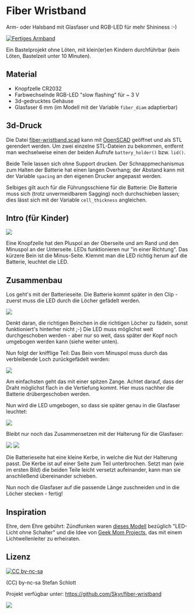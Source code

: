 # Fiber Wristband

Arm- oder Halsband mit Glasfaser und RGB-LED für mehr Shininess :-)

[![Fertiges Armband](docs/1-preview.jpg)](docs/1.jpg)

Ein Bastelprojekt ohne Löten, mit klein(er)en Kindern durchführbar (kein Löten, Bastelzeit unter 10 Minuten).

## Material

* Knopfzelle CR2032
* Farbwechselnde RGB-LED "slow flashing" für ~ 3 V
* 3d-gedrucktes Gehäuse
* Glasfaser 6 mm (im Modell mit der Variable `fiber_diam` adaptierbar)

## 3d-Druck

Die Datei [fiber-wristband.scad](fiber-wristband.scad) kann mit [OpenSCAD](https://openscad.org/) geöffnet
und als STL gerendert werden. Um zwei einzelne STL-Dateien zu bekommen, entfernt man wechselweise
einen der beiden Aufrufe `battery_holder()` bzw. `lid()`.

Beide Teile lassen sich ohne Support drucken. 
Der Schnappmechanismus zum Halten der Batterie hat einen langen Overhang;
der Abstand kann mit der Variable `spacing` an den eigenen Drucker angepasst werden.

Selbiges gilt auch für die Führungsschiene für die Batterie: Die Batterie muss sich (trotz unvermeidbarem Sagging) noch durchschieben lassen; dies lässt sich mit der Variable `cell_thickness` angleichen.


## Intro (für Kinder)

[![](docs/2-preview.jpg)](docs/2.jpg)

Eine Knopfzelle hat den Pluspol an der Oberseite und am Rand und den Minuspol an der Unterseite.
LEDs funktionieren nur "in einer Richtung". Das kürzere Bein ist die Minus-Seite.
Klemmt man die LED richtig herum auf die Batterie, leuchtet die LED.

## Zusammenbau

Los geht's mit der Batterieseite.
Die Batterie kommt später in den Clip - zuerst muss die LED durch die Löcher gefädelt werden.

[![](docs/3-preview.jpg)](docs/3.jpg)

Denkt daran, die richtigen Beinchen in die richtigen Löcher zu fädeln, sonst funktioniert's hinterher nicht ;-)
Die LED muss möglichst weit durchgeschoben werden - aber nur so weit, dass später der Kopf noch umgebogen werden kann (siehe weiter unten).

Nun folgt der knifflige Teil: Das Bein vom Minuspol muss durch das verbleibende Loch zurückgefädelt werden:

[![](docs/5-preview.jpg)](docs/5.jpg)

Am einfachsten geht das mit einer spitzen Zange. Achtet darauf, dass der Draht möglichst flach in die
Vertiefung kommt. Hier muss nachher die Batterie drübergeschoben werden.

Nun wird die LED umgebogen, so dass sie später genau in die Glasfaser leuchtet:

[![](docs/6-preview.jpg)](docs/6.jpg)

Bleibt nur noch das Zusammensetzen mit der Halterung für die Glasfaser:

[![](docs/7-preview.jpg)](docs/7.jpg)
[![](docs/8-preview.jpg)](docs/8.jpg)

Die Batterieseite hat eine kleine Kerbe, in welche die Nut der Halterung passt.
Die Kerbe ist auf einer Seite zum Teil unterbrochen.
Setzt man (wie im ersten Bild) die beiden Teile leicht versetzt aufeinander,
kann man sie anschließend übereinander schieben.

Nun noch die Glasfaser auf die passende Länge zuschneiden und in die Löcher stecken - fertig!


## Inspiration

Ehre, dem Ehre gebührt: Zündfunken waren
[dieses Modell](https://cults3d.com/en/3d-model/home/led-light-torch) bezüglich "LED-Licht ohne Schalter"
und die Idee von [Geek Mom Projects](https://mastodon.social/@geekmomprojects/110705560695582386),
das mit einem Lichtwellenleiter zu erheiraten.


## Lizenz

[![CC by-nc-sa](docs/by-nc-sa.eu.png)](https://creativecommons.org/licenses/by-nc-sa/4.0/)

(CC) by-nc-sa Stefan Schlott

Projekt verfügbar unter: https://github.com/Skyr/fiber-wristband

![](docs/project-qrcode.png)
